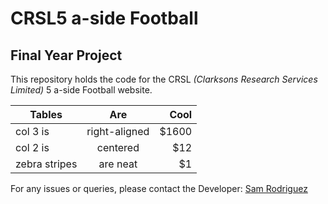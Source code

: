 # CRSL5 a-side Football
## Final Year Project

This repository holds the code for the CRSL _(Clarksons Research Services Limited)_ 5 a-side Football website. 

| Tables        | Are           | Cool  |
| ------------- |:-------------:| -----:|
| col 3 is      | right-aligned | $1600 |
| col 2 is      | centered      |   $12 |
| zebra stripes | are neat      |    $1 |

For any issues or queries, please contact the Developer: [Sam Rodriguez](mailto:samrod09@hotmail.com?subject=[Website]) 

